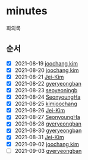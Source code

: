 # minutes

회의록

## 순서

- [x] 2021-08-19 [joochang kim](https://github.com/kimjoochang)
- [x] 2021-08-20 [joochang kim](https://github.com/kimjoochang)
- [x] 2021-08-21 [Jei-Kim](https://github.com/Jei-Kim)
- [x] 2021-08-22 [gyeryeongban](https://github.com/gyeryeongban)
- [x] 2021-08-23 [seoyeoningb](https://github.com/seoyeoningb)
- [x] 2021-08-24 [SeonyoungHa](https://github.com/SeonyoungHa)
- [x] 2021-08-25 [kimjoochang](https://github.com/kimjoochang)
- [x] 2021-08-26 [Jei-Kim](https://github.com/Jei-Kim)
- [x] 2021-08-27 [SeonyoungHa](https://github.com/SeonyoungHa)
- [x] 2021-08-28 [gyeryeongban](https://github.com/gyeryeongban)
- [x] 2021-08-30 [gyeryeongban](https://github.com/gyeryeongban)
- [x] 2021-08-31 [Jei-Kim](https://github.com/Jei-Kim)
- [x] 2021-09-02 [joochang kim](https://github.com/kimjoochang)
- [ ] 2021-09-03 [gyeryeongban](https://github.com/gyeryeongban)
